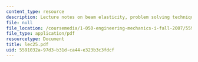 ```yaml
---
content_type: resource
description: Lecture notes on beam elasticity, problem solving technique, and examples.
file: null
file_location: /coursemedia/1-050-engineering-mechanics-i-fall-2007/5591032a97d3b31dca44e323b3c3fdcf_lec25.pdf
file_type: application/pdf
resourcetype: Document
title: lec25.pdf
uid: 5591032a-97d3-b31d-ca44-e323b3c3fdcf
---
```

